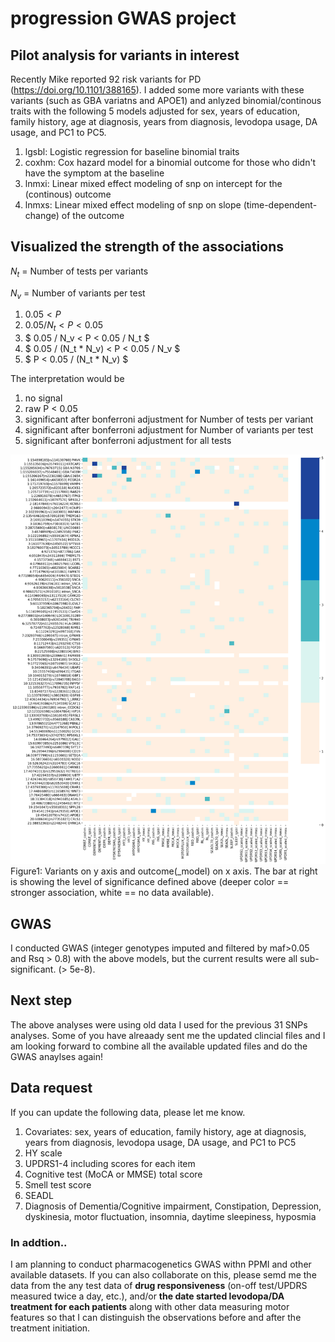 # progression GWAS project

## Pilot analysis for variants in interest
Recently Mike reported 92 risk variants for PD (https://doi.org/10.1101/388165). I added some more variants with these variants (such as GBA variatns and APOE1) and anlyzed binomial/continous traits with the following 5 models adjusted for sex, years of education, family history, age at diagnosis, years from diagnosis, levodopa usage, DA usage, and PC1 to PC5.

1. lgsbl: Logistic regression for baseline binomial traits
2. coxhm: Cox hazard model for a binomial outcome for those who didn't have the symptom at the baseline 
3. lnmxi: Linear mixed effect modeling of snp on intercept for the (continous) outcome
4. lnmxs: Linear mixed effect modeling of snp on slope (time-dependent-change) of the outcome


## Visualized the strength of the associations

$N_t$ = Number of tests per variants

$N_v$ = Number of variants per test

1. $0.05 < P$
2. $0.05 / N_t < P < 0.05$
3. $ 0.05 / N_v < P < 0.05 / N_t $     
4. $ 0.05 / (N_t * N_v) < P <  0.05 / N_v $
5. $ P < 0.05 / (N_t * N_v) $

The interpretation would be
1. no signal
2. raw P < 0.05
3. significant after bonferroni adjustment for Number of tests per variant
4. significant after bonferroni adjustment for Number of variants per test
5. significant after bonferroni adjustment for all tests

![Figure1](fig/output3.png)
Figure1: 
Variants on y axis and outcome(\_model) on x axis. The bar at right is showing the level of significance defined above (deeper color == stronger association, white == no data available).    

## GWAS
I conducted GWAS (integer genotypes imputed and filtered by maf>0.05 and Rsq > 0.8) with the above models, but the current results were all sub-significant. (> 5e-8).

## Next step
The above analyses were using old data I used for the previous 31 SNPs analyses. Some of you have alreaady sent me the updated clincial files and I am looking forward to combine all the available updated files and do the GWAS anaylses again!

## Data request
If you can update the following data, please let me know. 

1. Covariates:  sex, years of education, family history, age at diagnosis, years from diagnosis, levodopa usage, DA usage, and PC1 to PC5
2. HY scale
2. UPDRS1-4 including scores for each item
3. Cognitive test (MoCA or MMSE) total score
4. Smell test score
5. SEADL
6. Diagnosis of Dementia/Cognitive impairment, Constipation, Depression, dyskinesia, motor fluctuation, insomnia, daytime sleepiness, hyposmia        
    
### In addtion..
I am planning to conduct pharmacogenetics GWAS withn PPMI and other available datasets. If you can also collaborate on this, please semd me the data from the any test data of **drug responsiveness** (on-off test/UPDRS measured twice a day, etc.), and/or **the date started levodopa/DA treatment for each patients** along with other data measuring motor features so that I can distinguish the observations before and after the treatment initiation.